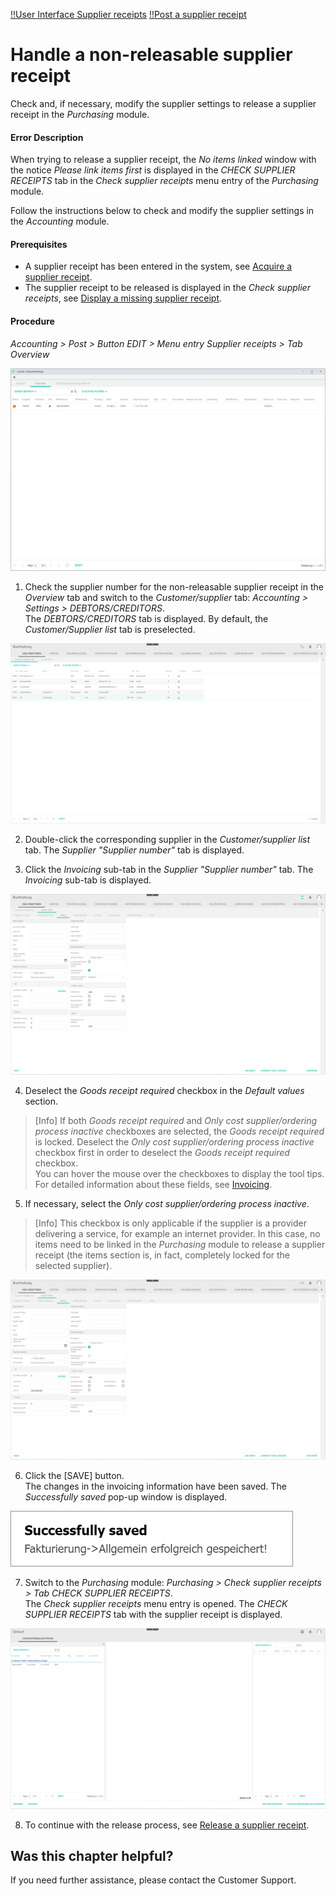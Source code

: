 [!!User Interface Supplier receipts](../UserInterface/01_Book.md#supplier-receipts)
[!!Post a supplier receipt](../Operation/10_ManageReceipts.md#post-a-supplier-receipt)

# Handle a non-releasable supplier receipt

Check and, if necessary, modify the supplier settings to release a supplier receipt in the *Purchasing* module.

#### Error Description

When trying to release a supplier receipt, the *No items linked* window with the notice *Please link items first* is displayed in the *CHECK SUPPLIER RECEIPTS* tab in the *Check supplier receipts* menu entry of the *Purchasing* module.

Follow the instructions below to check and modify the supplier settings in the *Accounting* module.

#### Prerequisites

- A supplier receipt has been entered in the system, see [Acquire a supplier receipt](../Operation/10_ManageReceipts.md#acquire-a-supplier-receipt).
- The supplier receipt to be released is displayed in the *Check supplier receipts*, see [Display a missing supplier receipt](./02.DisplayMissingSupplierReceipt.md).

[comment]: <> (Diese Prerequisites machen hier vielleicht nicht so viel Sinn, denn beide sind Voraussetzungen, damit man überhaupt auf das Error kommt. So lassen oder No prerequisites to fulfill?)

#### Procedure

*Accounting > Post > Button EDIT > Menu entry Supplier receipts > Tab Overview*

  ![Overview](../../Assets/Screenshots/RetailSuiteAccounting/Book/SupplierReceiptsOverview01.png "[Overview]")

1. Check the supplier number for the non-releasable supplier receipt in the *Overview* tab and switch to the *Customer/supplier* tab: *Accounting > Settings > DEBTORS/CREDITORS*.    
  The *DEBTORS/CREDITORS* tab is displayed. By default, the *Customer/Supplier list* tab is preselected.

  ![Customer/supplier list](../../Assets/Screenshots/RetailSuiteAccounting/Settings/CustomerSupplier/CustomerSupplierList.png "[Customer/supplier list]")

2. Double-click the corresponding supplier in the *Customer/supplier list* tab.
  The *Supplier "Supplier number"* tab is displayed.

3. Click the *Invoicing* sub-tab in the *Supplier "Supplier number"* tab.
  The *Invoicing* sub-tab is displayed.

  ![Invoicing](../../Assets/Screenshots/RetailSuiteAccounting/Settings/CustomerSupplier/GoodsReceiptNecessary.png "[Invoicing]")

4. Deselect the *Goods receipt required* checkbox in the *Default values* section.

  > [Info] If both *Goods receipt required* and *Only cost supplier/ordering process inactive* checkboxes are selected, the *Goods receipt required* is locked. Deselect the *Only cost supplier/ordering process inactive* checkbox first in order to deselect the *Goods receipt required* checkbox.  
  You can hover the mouse over the checkboxes to display the tool tips. For detailed information about these fields, see [Invoicing](../UserInterface/02a_DebtorsCreditors.md#invoicing).

[comment]: <> (FH/Reviewer: Macht das überhaupt Sinn, dass beide Checkboxen gleichzeitig ausgewählt sind?)

5. If necessary, select the *Only cost supplier/ordering process inactive*.

  > [Info] This checkbox is only applicable if the supplier is a provider delivering a service, for example an internet provider. In this case, no items need to be linked in the *Purchasing* module to release a supplier receipt (the items section is, in fact, completely locked for the selected supplier).

  ![Invoicing](../../Assets/Screenshots/RetailSuiteAccounting/Settings/CustomerSupplier/OnlyCostSupplier.png "[Invoicing]")

6. Click the [SAVE] button.  
  The changes in the invoicing information have been saved. The *Successfully saved* pop-up window is displayed.

  ![Invoicing data saved](../../Assets/Screenshots/RetailSuiteAccounting/Settings/CustomerSupplier/InvoicingDataSaved.png "[Invoicing data saved]")

7. Switch to the *Purchasing* module: *Purchasing > Check supplier receipts > Tab CHECK SUPPLIER RECEIPTS*.   
  The *Check supplier receipts* menu entry is opened. The *CHECK SUPPLIER RECEIPTS* tab with the supplier receipt is displayed.

  ![Check supplier receipts](../../Assets/Screenshots/RetailSuiteAccounting/Book/CheckSupplierReceipts01.png "[Check supplier receipts]")

[comment]: <> (Evtl. Schritt 7 weglassen? Scheint überflüssig zu sein, denn es ist der Ausgangspunkt der Release a supplier receipt in Purchasing - Link im Schritt 8. Gleiches Gilt für 02_DisplayMissingSupplierReceipt. 7 weglassen?)  

8. To continue with the release process, see [Release a supplier receipt](../Operation/10_ManageReceipts.md#release-a-supplier-receipt-in-purchasing).

[comment]: <> (Es gibt eine dritte mögliche Meldung im Purchasing Modul, wenn keine der beiden Checkboxen ausgewählt sind: Zuweisung des Wareneingangs beim Lieferanten ist optional. Info dazu? Man kann trotzdem den Lieferantenbeleg freigeben)



## Was this chapter helpful?

If you need further assistance, please contact the Customer Support.
